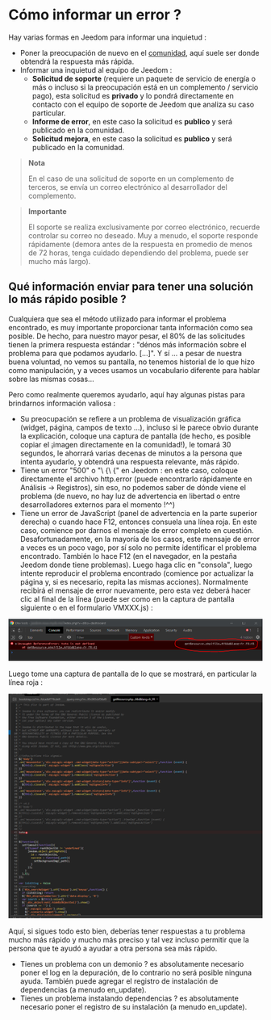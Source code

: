 # Cómo informar un error ?

Hay varias formas en Jeedom para informar una inquietud :

- Poner la preocupación de nuevo en el [comunidad](https://community.jeedom.com), aquí suele ser donde obtendrá la respuesta más rápida.
- Informar una inquietud al equipo de Jeedom :
  - **Solicitud de soporte** (requiere un paquete de servicio de energía o más o incluso si la preocupación está en un complemento / servicio pago), esta solicitud es **privado** y lo pondrá directamente en contacto con el equipo de soporte de Jeedom que analiza su caso particular.
  - **Informe de error**, en este caso la solicitud es **publico** y será publicado en la comunidad.
  - **Solicitud mejora**, en este caso la solicitud es **publico** y será publicado en la comunidad.

> **Nota**
>
> En el caso de una solicitud de soporte en un complemento de terceros, se envía un correo electrónico al desarrollador del complemento.

> **Importante**
>
> El soporte se realiza exclusivamente por correo electrónico, recuerde controlar su correo no deseado. Muy a menudo, el soporte responde rápidamente (demora antes de la respuesta en promedio de menos de 72 horas, tenga cuidado dependiendo del problema, puede ser mucho más largo).

## Qué información enviar para tener una solución lo más rápido posible ?

Cualquiera que sea el método utilizado para informar el problema encontrado, es muy importante proporcionar tanta información como sea posible. De hecho, para nuestro mayor pesar, el 80% de las solicitudes tienen la primera respuesta estándar : "dénos más información sobre el problema para que podamos ayudarlo. [...]". Y sí ... a pesar de nuestra buena voluntad, no vemos su pantalla, no tenemos historial de lo que hizo como manipulación, y a veces usamos un vocabulario diferente para hablar sobre las mismas cosas...

Pero como realmente queremos ayudarlo, aquí hay algunas pistas para brindarnos información valiosa :

- Su preocupación se refiere a un problema de visualización gráfica (widget, página, campos de texto ...), incluso si le parece obvio durante la explicación, coloque una captura de pantalla (de hecho, es posible copiar el ¡imagen directamente en la comunidad!), le tomará 30 segundos, le ahorrará varias decenas de minutos a la persona que intenta ayudarlo, y obtendrá una respuesta relevante, más rápido.
- Tiene un error "500" o "\ {\ {" en Jeedom : en este caso, coloque directamente el archivo http.error (puede encontrarlo rápidamente en Análisis -> Registros), sin eso, no podemos saber de dónde viene el problema (de nuevo, no hay luz de advertencia en libertad o entre desarrolladores externos para el momento !^^)
- Tiene un error de JavaScript (panel de advertencia en la parte superior derecha) o cuando hace F12, entonces consuela una línea roja. En este caso, comience por darnos el mensaje de error completo en cuestión. Desafortunadamente, en la mayoría de los casos, este mensaje de error a veces es un poco vago, por sí solo no permite identificar el problema encontrado. También lo hace F12 (en el navegador, en la pestaña Jeedom donde tiene problemas). Luego haga clic en "consola", luego intente reproducir el problema encontrado (comience por actualizar la página y, si es necesario, repita las mismas acciones). Normalmente recibirá el mensaje de error nuevamente, pero esta vez deberá hacer clic al final de la línea (puede ser como en la captura de pantalla siguiente o en el formulario VMXXX.js) :

![remonter_un_bug001](images/remonter_un_bug001.png)

Luego tome una captura de pantalla de lo que se mostrará, en particular la línea roja :

![remonter_un_bug002](images/remonter_un_bug002.png)

Aquí, si sigues todo esto bien, deberías tener respuestas a tu problema mucho más rápido y mucho más preciso y tal vez incluso permitir que la persona que te ayudó a ayudar a otra persona sea más rápido.

- Tienes un problema con un demonio ? es absolutamente necesario poner el log en la depuración, de lo contrario no será posible ninguna ayuda. También puede agregar el registro de instalación de dependencias (a menudo en\_update).
- Tienes un problema instalando dependencias ? es absolutamente necesario poner el registro de su instalación (a menudo en\_update).
